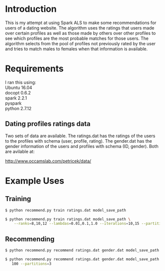 # Introduction

This is my attempt at using Spark ALS to make some recommendations for users of a dating website. The algorithm uses the ratings that users made over certain profiles as well as those made by others over other profiles to see which profiles are the most probable matches for those users. The algorithm selects from the pool of profiles not previously rated by the user and tries to match males to females when that information is available. 

# Requirements

I ran this using:  
Ubuntu 16.04  
docopt 0.6.2  
spark 2.2.1  
pyspark  
python 2.7.12  

## Dating profiles ratings data

Two sets of data are available. The ratings.dat has the ratings of the users to the profiles with schema (user, profile, rating). The gender.dat has the gender information of the users and profiles with schema (ID, gender). Both are avilable at:  
  
http://www.occamslab.com/petricek/data/

# Example Uses

## Training

```bash
$ python recommend.py train ratings.dat model_save_path
```

```bash
$ python recommend.py train ratings.dat model_save_path \
    --ranks=8,10,12 --lambdas=0.01,0.1,1.0 --iterations=10,15 --partitions=6
```

## Recommending

```bash
$ python recommend.py recommend ratings.dat gender.dat model_save_path 100
```

```bash
$ python recommend.py recommend ratings.dat gender.dat model_save_path \
   100 --partitions=3
```

